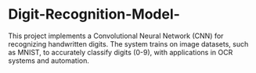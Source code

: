 # Digit-Recognition-Model-
This project implements a Convolutional Neural Network (CNN) for recognizing handwritten digits. The system trains on image datasets, such as MNIST, to accurately classify digits (0-9), with applications in OCR systems and automation.
